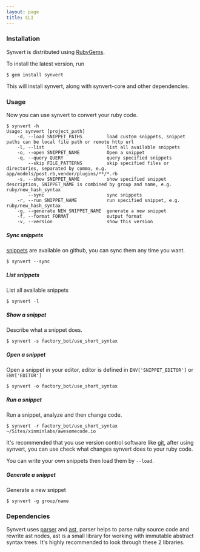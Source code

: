 ```yaml
---
layout: page
title: CLI
---
```


<script type="text/javascript" src="https://asciinema.org/a/11973.js" id="asciicast-11973" async></script>

### Installation

Synvert is distributed using [RubyGems][1].

To install the latest version, run

```
$ gem install synvert
```

This will install synvert, along with synvert-core and other dependencies.

### Usage

Now you can use synvert to convert your ruby code.

```
$ synvert -h
Usage: synvert [project_path]
    -d, --load SNIPPET_PATHS         load custom snippets, snippet paths can be local file path or remote http url
    -l, --list                       list all available snippets
    -o, --open SNIPPET_NAME          Open a snippet
    -q, --query QUERY                query specified snippets
        --skip FILE_PATTERNS         skip specified files or directories, separated by comma, e.g. app/models/post.rb,vendor/plugins/**/*.rb
    -s, --show SNIPPET_NAME          show specified snippet description, SNIPPET_NAME is combined by group and name, e.g. ruby/new_hash_syntax
        --sync                       sync snippets
    -r, --run SNIPPET_NAME           run specified snippet, e.g. ruby/new_hash_syntax
    -g, --generate NEW_SNIPPET_NAME  generate a new snippet
    -f, --format FORMAT              output format
    -v, --version                    show this version
```

##### Sync snippets

[snippets][2] are available on github, you can sync them any time you want.

```
$ synvert --sync
```

##### List snippets

List all available snippets

```
$ synvert -l
```

##### Show a snippet

Describe what a snippet does.

```
$ synvert -s factory_bot/use_short_syntax
```

##### Open a snippet

Open a snippet in your editor, editor is defined in
`ENV['SNIPPET_EDITOR']` or `ENV['EDITOR']`

```
$ synvert -o factory_bot/use_short_syntax
```

##### Run a snippet

Run a snippet, analyze and then change code.

```
$ synvert -r factory_bot/use_short_syntax ~/Sites/xinminlabs/awesomecode.io
```

It's recommended that you use version control software like [git][3],
after using synvert, you can use check what changes synvert does to
your ruby code.

You can write your own snippets then load them by `--load`.

##### Generate a snippet

Generate a new snippet

```
$ synvert -g group/name
```

### Dependencies

Synvert uses [parser][4] and [ast][5], parser helps to parse ruby source
code and rewrite ast nodes, ast is a small library for working with
immutable abstract syntax trees. It's highly recommended to look through
these 2 libraries.

[1]: https://rubygems.org
[2]: https://github.com/xinminlabs/synvert-snippets-ruby
[3]: https://git-scm.com/
[4]: https://github.com/whitequark/parser
[5]: https://github.com/whitequark/ast
